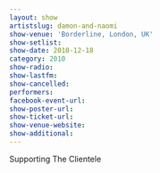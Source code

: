 ```yaml
---
layout: show
artistslug: damon-and-naomi
show-venue: 'Borderline, London, UK'
show-setlist: 
show-date: 2010-12-18
category: 2010
show-radio: 
show-lastfm: 
show-cancelled: 
performers: 
facebook-event-url: 
show-poster-url: 
show-ticket-url: 
show-venue-website: 
show-additional: 
---
```


Supporting The Clientele